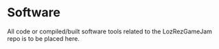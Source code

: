 # Software
All code or compiled/built software tools related to the LozRezGameJam repo is to be placed here.

